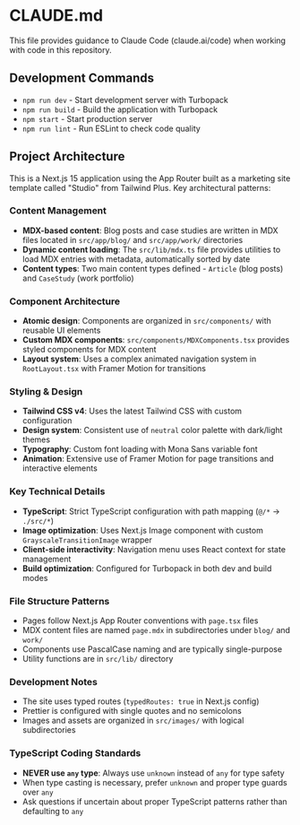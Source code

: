 # CLAUDE.md

This file provides guidance to Claude Code (claude.ai/code) when working with code in this repository.

## Development Commands

- `npm run dev` - Start development server with Turbopack
- `npm run build` - Build the application with Turbopack
- `npm start` - Start production server
- `npm run lint` - Run ESLint to check code quality

## Project Architecture

This is a Next.js 15 application using the App Router built as a marketing site template called "Studio" from Tailwind Plus. Key architectural patterns:

### Content Management

- **MDX-based content**: Blog posts and case studies are written in MDX files located in `src/app/blog/` and `src/app/work/` directories
- **Dynamic content loading**: The `src/lib/mdx.ts` file provides utilities to load MDX entries with metadata, automatically sorted by date
- **Content types**: Two main content types defined - `Article` (blog posts) and `CaseStudy` (work portfolio)

### Component Architecture

- **Atomic design**: Components are organized in `src/components/` with reusable UI elements
- **Custom MDX components**: `src/components/MDXComponents.tsx` provides styled components for MDX content
- **Layout system**: Uses a complex animated navigation system in `RootLayout.tsx` with Framer Motion for transitions

### Styling & Design

- **Tailwind CSS v4**: Uses the latest Tailwind CSS with custom configuration
- **Design system**: Consistent use of `neutral` color palette with dark/light themes
- **Typography**: Custom font loading with Mona Sans variable font
- **Animation**: Extensive use of Framer Motion for page transitions and interactive elements

### Key Technical Details

- **TypeScript**: Strict TypeScript configuration with path mapping (`@/*` → `./src/*`)
- **Image optimization**: Uses Next.js Image component with custom `GrayscaleTransitionImage` wrapper
- **Client-side interactivity**: Navigation menu uses React context for state management
- **Build optimization**: Configured for Turbopack in both dev and build modes

### File Structure Patterns

- Pages follow Next.js App Router conventions with `page.tsx` files
- MDX content files are named `page.mdx` in subdirectories under `blog/` and `work/`
- Components use PascalCase naming and are typically single-purpose
- Utility functions are in `src/lib/` directory

### Development Notes

- The site uses typed routes (`typedRoutes: true` in Next.js config)
- Prettier is configured with single quotes and no semicolons
- Images and assets are organized in `src/images/` with logical subdirectories

### TypeScript Coding Standards

- **NEVER use `any` type**: Always use `unknown` instead of `any` for type safety
- When type casting is necessary, prefer `unknown` and proper type guards over `any`
- Ask questions if uncertain about proper TypeScript patterns rather than defaulting to `any`
